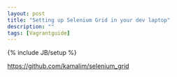 ```yaml
---
layout: post
title: "Setting up Selenium Grid in your dev laptop"
description: "" 
tags: [Vagrantguide]
---
```

{% include JB/setup %}

<https://github.com/kamalim/selenium_grid>
